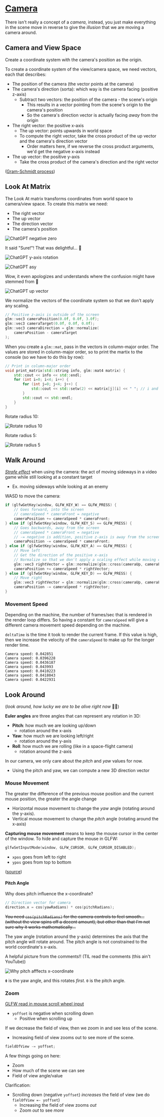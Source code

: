 # [Camera](https://learnopengl.com/Getting-started/Camera)

There isn't really a concept of a *camera*, instead, you just make everything in the scene move in reverse to give the *illusion* that we are moving a camera around.

## Camera and View Space

Create a coordinate system with the camera's position as the origin.

To create a coordinate system of the view/camera space, we need vectors, each that describes:
* The position of the camera (the vector points at the camera)
* The camera's direction (sorta): which way is the camera facing (positive z-axis)
  * Subtract two vectors: the position of the camera - the scene's origin
    * This results in a vector pointing from the scene's origin to the camera's position
    * So the camera's direction vector is actually facing *away* from the origin
* The right vector: the positive x-axis
  * The up vector: points upwards in world space
  * To compute the right vector, take the cross product of the up vector and the camera's direction vector
    * Order matters here, if we reverse the cross product arguments, we'd get the negative x-axis instead
* The up vector: the positive y-axis
  * Take the cross product of the camera's direction and the right vector

([Gram-Schmidt process](https://en.wikipedia.org/wiki/Gram%E2%80%93Schmidt_process))

## Look At Matrix

The Look At matrix transforms coordinates from world space to camera/view space. To create this matrix we need:
* The right vector
* The up vector
* The direction vector
* The camera's position

![ChatGPT negative zero](images/chatgpt-negative-zero.png)

It said "Sure!"! That was delightful... 🥲

![ChatGPT y-axis rotation](images/chatgpt-matrix-y-axis.png)

![ChatGPT asy](images/chatgpt-asy.png)

Wow, it even apologizes and understands where the confusion might have stemmed from 🤯

![ChatGPT up vector](images/chatgpt-up-vector-clarification.png)

We normalize the vectors of the coordinate system so that we don't apply any scaling.
```cpp
// Positive z-axis is outside of the screen
glm::vec3 cameraPosition(0.0f, 0.0f, 3.0f);
glm::vec3 cameraTarget(0.0f, 0.0f, 0.0f);
glm::vec3 cameraDirection = glm::normalize(
    cameraPosition - cameraTarget
);
```

When you create a `glm::mat`, pass in the vectors in column-major order. The values are stored in column-major order, so to print the martix to the console (so we have to do this by row):
```cpp
// Print in column-major order
void print_matrix(std::string info, glm::mat4 matrix) {
    std::cout << info << std::endl;
    for (int i=0; i<4; i++) {
        for (int j=0; j<4; j++) {
            std::cout << std::setw(2) << matrix[j][i] << " "; // i and j are swapped
        }
        std::cout << std::endl;
    }   
}

```

Rotate radius 10:

![Rotate radius 10](images/rotate-radius-10.png)

Rotate radius 5:

![Rotate radius 5](images/rotate-radius-5.png)

## Walk Around

[*Strafe effect*](https://en.wikipedia.org/wiki/Strafing_%28video_games%29) when using the camera: the act of moving sideways in a video game while still looking at a constant target
* Ex. moving sideways while looking at an enemy

WASD to move the camera:

```cpp
if (glfwGetKey(window, GLFW_KEY_W) == GLFW_PRESS) {
    // Goes forward, into the screen
    // cameraSpeed * cameraFront = negative
    cameraPosition += cameraSpeed * cameraFront;
} else if (glfwGetKey(window, GLFW_KEY_S) == GLFW_PRESS) {
    // Goes backwards, away from the screen
    // cameraSpeed * cameraFront = negative
    // -= negative is addition, positive z-axis is away from the screen
    cameraPosition -= cameraSpeed * cameraFront;
} else if (glfwGetKey(window, GLFW_KEY_A) == GLFW_PRESS) {
    // Move left
    // Get the direction of the positive x-axis
    // Normalize so that we don't apply a scaling effect while moving camera
    glm::vec3 rightVector = glm::normalize(glm::cross(cameraUp, cameraFront));
    cameraPosition += cameraSpeed * rightVector;
} else if (glfwGetKey(window, GLFW_KEY_D) == GLFW_PRESS) {
    // Move right
    glm::vec3 rightVector = glm::normalize(glm::cross(cameraUp, cameraFront));
    cameraPosition -= cameraSpeed * rightVector;
} 
```

### Movement Speed

Depending on the machine, the number of frames/sec that is rendered in the render loop differs.
So having a constant for `cameraSpeed` will give a different camera movement speed depending on the machine.

`deltaTime` is the time it took to render the current frame. If this value is high, then we increase the velocity of the `cameraSpeed` to make up for the longer render time.

```
Camera speed: 0.042851
Camera speed: 0.0396228
Camera speed: 0.0436187
Camera speed: 0.043993
Camera speed: 0.0410223
Camera speed: 0.0418043
Camera speed: 0.0422931 
```

## Look Around

(*look around, how lucky we are to be alive right now* 💃🎶)

**Euler angles** are three angles that can represent any rotation in 3D:
* **Pitch**: how much we are looking up/down
  * rotation around the x-axis
* **Yaw**: how much we are looking left/right
  * rotation around the y-axis
* **Roll**: how much we are rolling (like in a space-flight camera)
  * rotation around the z-axis

In our camera, we only care about the *pitch* and *yaw* values for now.
* Using the pitch and yaw, we can compute a new 3D direction vector

### Mouse Movement

The greater the difference of the previous mouse position and the current mouse position, the greater the angle change
* Horizontal mouse movement to change the *yaw* angle (rotating around the y-axis).
* Vertical mouse movement to change the *pitch* angle (rotating around the x-axis)

**Capturing mouse movement** means to keep the mouse cursor in the center of the window. To hide and capture the mouse in GLFW:
```cpp
glfwSetInputMode(window, GLFW_CURSOR, GLFW_CURSOR_DISABLED);
```

* `xpos` goes from left to right
* `ypos` goes from top to bottom

([source](https://www.glfw.org/docs/3.0/group__input.html#ga01d37b6c40133676b9cea60ca1d7c0cc))


#### Pitch Angle

Why does pitch influence the x-coordinate?

```cpp
// Direction vector for camera
direction.x = cos(yawRadians) * cos(pitchRadians);
```

~~You need `cos(pitchRadians)` for the camera controls to feel smooth... (without the view spins off a decent amount), but other than that I'm not sure why it works mathematically...~~

The yaw angle (rotation around the y-axis) determines the axis that the pitch angle will rotate around.
The pitch angle is not constrained to the world coordinate's x-axis.

A helpful picture from the comments!! (TIL read the comments (this ain't YouTube))

![Why pitch afffects x-coordinate](https://uploads.disquscdn.com/images/58fa1f1a3dd8d736a9345b3b168dd55caf0f14d485e9dae7e06b8e185348a42a.png)

`Φ` is the yaw angle, and this rotates *first*.
`θ` is the pitch angle.


### Zoom

[GLFW read in mouse scroll wheel input](https://www.glfw.org/docs/latest/input_guide.html#scrolling)
* `yoffset` is negative when scrolling down
  * Positive when scrolling up

If we decrease the field of view, then we zoom in and see less of the scene.
* Increasing field of view zooms out to see more of the scene.

```cpp
fieldOfView -= yoffset;
```
A few things going on here:
* Zoom
* How much of the scene we can see
* Field of view angle/value

Clarification:
* Scrolling down (negative `yoffset`) *increases* the field of view (we do `fielOfView =- yoffset`)
  * Increasing the field of view zooms *out*
  * Zoom *out* to see *more*

